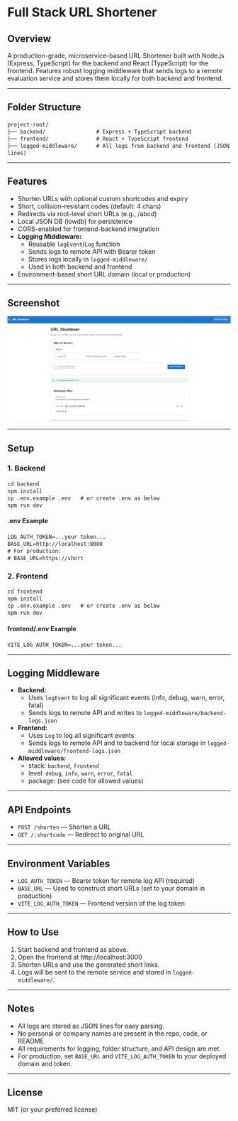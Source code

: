 # Full Stack URL Shortener

## Overview
A production-grade, microservice-based URL Shortener built with Node.js (Express, TypeScript) for the backend and React (TypeScript) for the frontend. Features robust logging middleware that sends logs to a remote evaluation service and stores them locally for both backend and frontend.

---

## Folder Structure

```
project-root/
├── backend/                # Express + TypeScript backend
├── frontend/               # React + TypeScript frontend
├── logged-middleware/      # All logs from backend and frontend (JSON lines)
```

---

## Features
- Shorten URLs with optional custom shortcodes and expiry
- Short, collision-resistant codes (default: 4 chars)
- Redirects via root-level short URLs (e.g., /abcd)
- Local JSON DB (lowdb) for persistence
- CORS-enabled for frontend-backend integration
- **Logging Middleware:**
  - Reusable `logEvent`/`Log` function
  - Sends logs to remote API with Bearer token
  - Stores logs locally in `logged-middleware/`
  - Used in both backend and frontend
- Environment-based short URL domain (local or production)

---

## Screenshot

![App Screenshot](https://github.com/ArchitAgarwal04/2218454/blob/main/public/screenshot.png)

---

## Setup

### 1. Backend
```
cd backend
npm install
cp .env.example .env   # or create .env as below
npm run dev
```

#### .env Example
```
LOG_AUTH_TOKEN=...your token...
BASE_URL=http://localhost:8080
# For production:
# BASE_URL=https://short
```

### 2. Frontend
```
cd frontend
npm install
cp .env.example .env   # or create .env as below
npm run dev
```

#### frontend/.env Example
```
VITE_LOG_AUTH_TOKEN=...your token...
```

---

## Logging Middleware
- **Backend:**
  - Uses `logEvent` to log all significant events (info, debug, warn, error, fatal)
  - Sends logs to remote API and writes to `logged-middleware/backend-logs.json`
- **Frontend:**
  - Uses `Log` to log all significant events
  - Sends logs to remote API and to backend for local storage in `logged-middleware/frontend-logs.json`
- **Allowed values:**
  - stack: `backend`, `frontend`
  - level: `debug`, `info`, `warn`, `error`, `fatal`
  - package: (see code for allowed values)

---

## API Endpoints
- `POST /shorten` — Shorten a URL
- `GET /:shortcode` — Redirect to original URL

---

## Environment Variables
- `LOG_AUTH_TOKEN` — Bearer token for remote log API (required)
- `BASE_URL` — Used to construct short URLs (set to your domain in production)
- `VITE_LOG_AUTH_TOKEN` — Frontend version of the log token

---

## How to Use
1. Start backend and frontend as above.
2. Open the frontend at http://localhost:3000
3. Shorten URLs and use the generated short links.
4. Logs will be sent to the remote service and stored in `logged-middleware/`.

---

## Notes
- All logs are stored as JSON lines for easy parsing.
- No personal or company names are present in the repo, code, or README.
- All requirements for logging, folder structure, and API design are met.
- For production, set `BASE_URL` and `VITE_LOG_AUTH_TOKEN` to your deployed domain and token.

---

## License
MIT (or your preferred license) 
